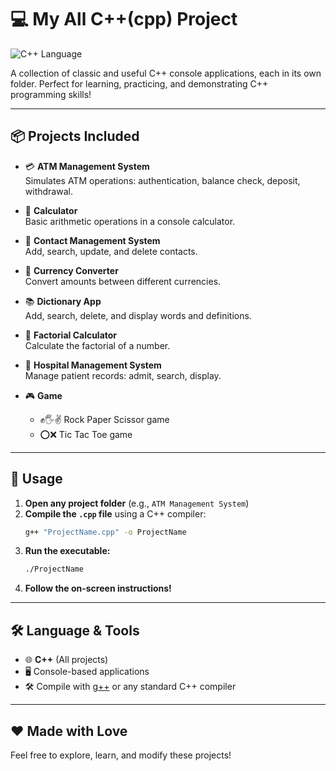 # 💻 My All C++(cpp) Project

![C++ Language](https://img.shields.io/badge/Language-C++-blue)

A collection of classic and useful C++ console applications, each in its own folder. Perfect for learning, practicing, and demonstrating C++ programming skills!

---

## 📦 Projects Included

- 💳 **ATM Management System**  
  Simulates ATM operations: authentication, balance check, deposit, withdrawal.

- 🧮 **Calculator**  
  Basic arithmetic operations in a console calculator.

- 📒 **Contact Management System**  
  Add, search, update, and delete contacts.

- 💱 **Currency Converter**  
  Convert amounts between different currencies.

- 📚 **Dictionary App**  
  Add, search, delete, and display words and definitions.

- 🧮 **Factorial Calculator**  
  Calculate the factorial of a number.

- 🏥 **Hospital Management System**  
  Manage patient records: admit, search, display.

- 🎮 **Game**  
  - ✊🖐️✌️ Rock Paper Scissor game  
  - ⭕❌ Tic Tac Toe game

---

## 🚀 Usage

1. **Open any project folder** (e.g., `ATM Management System`)
2. **Compile the `.cpp` file** using a C++ compiler:
    ```bash
    g++ "ProjectName.cpp" -o ProjectName
    ```
3. **Run the executable:**
    ```bash
    ./ProjectName
    ```
4. **Follow the on-screen instructions!**

---

## 🛠 Language & Tools

- 🌐 **C++** (All projects)
- 🖥️ Console-based applications
- 🛠️ Compile with [g++](https://gcc.gnu.org/) or any standard C++ compiler

---

## ❤️ Made with Love

Feel free to explore, learn, and modify these projects!
